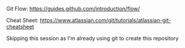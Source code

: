 Git Flow: https://guides.github.com/introduction/flow/

Cheat Sheet: https://www.atlassian.com/git/tutorials/atlassian-git-cheatsheet

Skipping this session as I'm already using git to create this repository